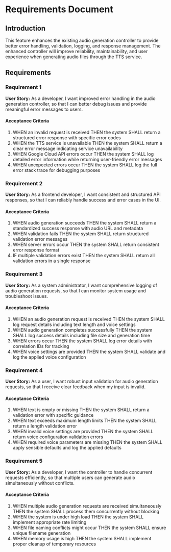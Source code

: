 # Requirements Document

## Introduction

This feature enhances the existing audio generation controller to provide better error handling, validation, logging, and response management. The enhanced controller will improve reliability, maintainability, and user experience when generating audio files through the TTS service.

## Requirements

### Requirement 1

**User Story:** As a developer, I want improved error handling in the audio generation controller, so that I can better debug issues and provide meaningful error messages to users.

#### Acceptance Criteria

1. WHEN an invalid request is received THEN the system SHALL return a structured error response with specific error codes
2. WHEN the TTS service is unavailable THEN the system SHALL return a clear error message indicating service unavailability
3. WHEN Google Cloud API errors occur THEN the system SHALL log detailed error information while returning user-friendly error messages
4. WHEN unexpected errors occur THEN the system SHALL log the full error stack trace for debugging purposes

### Requirement 2

**User Story:** As a frontend developer, I want consistent and structured API responses, so that I can reliably handle success and error cases in the UI.

#### Acceptance Criteria

1. WHEN audio generation succeeds THEN the system SHALL return a standardized success response with audio URL and metadata
2. WHEN validation fails THEN the system SHALL return structured validation error messages
3. WHEN server errors occur THEN the system SHALL return consistent error response format
4. IF multiple validation errors exist THEN the system SHALL return all validation errors in a single response

### Requirement 3

**User Story:** As a system administrator, I want comprehensive logging of audio generation requests, so that I can monitor system usage and troubleshoot issues.

#### Acceptance Criteria

1. WHEN an audio generation request is received THEN the system SHALL log request details including text length and voice settings
2. WHEN audio generation completes successfully THEN the system SHALL log success details including file size and generation time
3. WHEN errors occur THEN the system SHALL log error details with correlation IDs for tracking
4. WHEN voice settings are provided THEN the system SHALL validate and log the applied voice configuration

### Requirement 4

**User Story:** As a user, I want robust input validation for audio generation requests, so that I receive clear feedback when my input is invalid.

#### Acceptance Criteria

1. WHEN text is empty or missing THEN the system SHALL return a validation error with specific guidance
2. WHEN text exceeds maximum length limits THEN the system SHALL return a length validation error
3. WHEN invalid voice settings are provided THEN the system SHALL return voice configuration validation errors
4. WHEN required voice parameters are missing THEN the system SHALL apply sensible defaults and log the applied defaults

### Requirement 5

**User Story:** As a developer, I want the controller to handle concurrent requests efficiently, so that multiple users can generate audio simultaneously without conflicts.

#### Acceptance Criteria

1. WHEN multiple audio generation requests are received simultaneously THEN the system SHALL process them concurrently without blocking
2. WHEN the system is under high load THEN the system SHALL implement appropriate rate limiting
3. WHEN file naming conflicts might occur THEN the system SHALL ensure unique filename generation
4. WHEN memory usage is high THEN the system SHALL implement proper cleanup of temporary resources